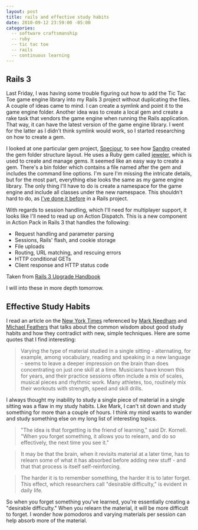 ```yaml
---
layout: post
title: rails and effective study habits
date: 2010-09-12 23:59:00 -05:00
categories:
  -- software craftsmanship
  -- ruby
  -- tic tac toe
  -- rails
  -- continuous learning
---
```


## Rails 3

Last Friday, I was having some trouble figuring out how to add the Tic Tac Toe game engine library into my Rails 3 project without duplicating the files.  A couple of ideas came to mind.  I can create a symlink and point it to the game engine folder.  Another idea was to create a local gem and create a rake task that vendors the game engine when running the Rails application.  That way, it can have the latest version of the game engine library.  I went for the latter as I didn't think symlink would work, so I started researching on how to create a gem.

I looked at one particular gem project, [Specjour](http://github.com/sandro/specjour/), to see how [Sandro](http://twitter.com/sandrot) created the gem folder structure layout.  He uses a Ruby gem called [jeweler](http://github.com/technicalpickles/jeweler), which is used to create and manage gems.  It seemed like an easy way to create a gem.  There's a bin folder which contains a file named after the gem and includes the command line options.  I'm sure I'm missing the intricate details, but for the most part, everything else looks the same as my game engine library.  The only thing I'll have to do is create a namespace for the game engine and include all classes under the new namespace.  This shouldn't hard to do, as [I've done it before](http://skim.cc/2010/08/23/rails-and-refactoring/) in a Rails project.

With regards to session handling, which I'll need for multiplayer support, it looks like I'll need to read up on Action Dispatch.  This is a new component in Action Pack in Rails 3 that handles the following:

* Request handling and parameter parsing
* Sessions, Rails' flash, and cookie storage
* File uploads
* Routing, URL matching, and rescuing errors
* HTTP conditional GETs
* Client response and HTTP status code

Taken from [Rails 3 Upgrade Handbook](http://www.railsupgradehandbook.com/)

I will into these in more depth tomorrow.

## Effective Study Habits

I read an article on the [New York Times](http://nyti.ms/9qZDs7) referenced by [Mark Needham](http://www.markhneedham.com/blog/2010/09/12/learning-study-habits/) and [Michael Feathers](http://twitter.com/mfeathers/status/24215110861) that talks about the common wisdom about good study habits and how they contradict with new, simple techniques.  Here are some quotes that I find interesting:

> Varying the type of material studied in a single sitting - alternating, for example, among vocabulary, reading and speaking in a new language - seems to leave a deeper impression on the brain than does concentrating on just one skill at a time. Musicians have known this for years, and their practice sessions often include a mix of scales, musical pieces and rhythmic work. Many athletes, too, routinely mix their workouts with strength, speed and skill drills.

I always thought my inability to study a single piece of material in a single sitting was a flaw in my study habits.  Like Mark, I can't sit down and study something for more than a couple of hours.  I think my mind wants to wander and study something else on my long list of interesting topics.

> "The idea is that forgetting is the friend of learning," said Dr. Kornell. "When you forget something, it allows you to relearn, and do so effectively, the next time you see it."

> It may be that the brain, when it revisits material at a later time, has to relearn some of what it has absorbed before adding new stuff - and that that process is itself self-reinforcing.

> The harder it is to remember something, the harder it is to later forget. This effect, which researchers call "desirable difficulty," is evident in daily life.

So when you forget something you've learned, you're essentially creating a "desirable difficulty."  When you relearn the material, it will be more difficult to forget.  I wonder how pomodoros and varying materials per session can help absorb more of the material.
